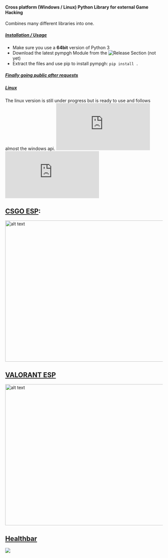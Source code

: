 
#### Cross platform (Windows / Linux) Python Library for external Game Hacking

Combines many different libraries into one.

##### <ins>Installation / Usage</ins>
- Make sure you use a **64bit** version of Python 3
- Download the latest pympgh Module from the ![Release Section](https://github.com/qb-0/pympgh/releases) (not yet)
- Extract the files and use pip to install pympgh: `pip install .`

##### <ins>Finally going public after requests</ins>

##### <ins>Linux</ins>
The linux version is still under progress but is ready to use and follows almost the windows api.
![CSGO ESP](https://github.com/qb-0/pympgh/blob/master/examples/linux/csgo_esp.py)
![Valorant ESP+Aimbot](https://github.com/qb-0/pympgh/blob/master/examples/linux/sauerbraten_espaim.py)

## [CSGO ESP](https://github.com/qb-0/pympgh/blob/master/examples/csgo_esp.py):
<img src="https://github.com/qb-0/pympgh/blob/master/examples/screenshots/csgo_py.png" alt="alt text" width="650" height="450">

## [VALORANT ESP](https://github.com/qb-0/pympgh/blob/master/examples/valo_esp.py)
<img src="https://github.com/qb-0/pympgh/blob/master/examples/screenshots/swbf_py.webp" alt="alt text" width="650" height="450">


## [Healthbar](https://github.com/qb-0/pympgh/blob/master/examples/healthbar.py)
![](https://github.com/qb-0/pympgh/blob/master/examples/screenshots/healthbar.png)


